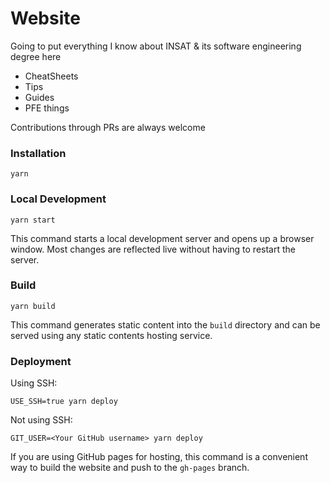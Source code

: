 # Website

Going to put everything I know about INSAT & its software engineering degree here

- CheatSheets
- Tips
- Guides
- PFE things

Contributions through PRs are always welcome

### Installation

```console
yarn
```

### Local Development

```console
yarn start
```

This command starts a local development server and opens up a browser window. Most changes are reflected live without having to restart the server.

### Build

```console
yarn build
```

This command generates static content into the `build` directory and can be served using any static contents hosting service.

### Deployment

Using SSH:

```console
USE_SSH=true yarn deploy
```

Not using SSH:

```console
GIT_USER=<Your GitHub username> yarn deploy
```

If you are using GitHub pages for hosting, this command is a convenient way to build the website and push to the `gh-pages` branch.
